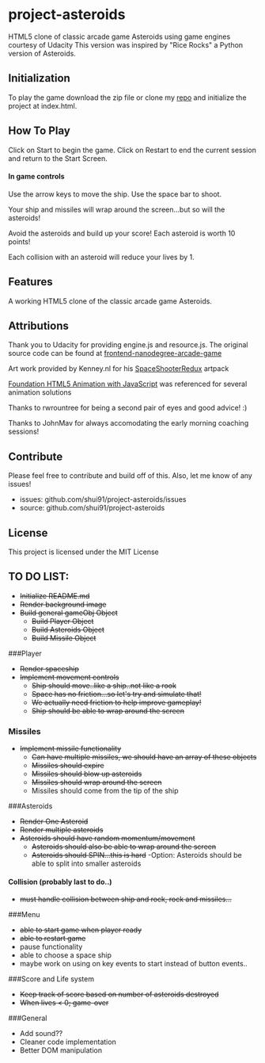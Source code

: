 # project-asteroids
HTML5 clone of classic arcade game Asteroids using game engines courtesy of Udacity
This version was inspired by "Rice Rocks" a Python version of Asteroids.

## Initialization

To play the game download the zip file or clone my [repo](github.com/shui91/project-asteroids) and initialize the project at index.html.

## How To Play
Click on Start to begin the game. 
Click on Restart to end the current session and return to the Start Screen.

#### In game controls 
Use the arrow keys to move the ship.
Use the space bar to shoot.

Your ship and missiles will wrap around the screen...but so will the asteroids!

Avoid the asteroids and build up your score! Each asteroid is worth 10 points!

Each collision with an asteroid will reduce your lives by 1.

## Features

A working HTML5 clone of the classic arcade game Asteroids. 

## Attributions

Thank you to Udacity for providing engine.js and resource.js.
The original source code can be found at [frontend-nanodegree-arcade-game](github.com/udacity/frontend-nanodegree-arcade-game)

Art work provided by Kenney.nl for his [SpaceShooterRedux](http://opengameart.org/content/space-shooter-redux) artpack

[Foundation HTML5 Animation with JavaScript](https://books.google.ca/books?id=RmphScK8u-gC&printsec=frontcover#v=onepage&q&f=false) was referenced for several animation solutions

Thanks to rwrountree for being a second pair of eyes and good advice! :)

Thanks to JohnMav for always accomodating the early morning coaching sessions! 

## Contribute
Please feel free to contribute and build off of this. Also, let me know of any issues!

- issues: github.com/shui91/project-asteroids/issues
- source: github.com/shui91/project-asteroids

## License

This project is licensed under the MIT License

## TO DO LIST:
 - ~~Initialize README.md~~
 - ~~Render background image~~
 - ~~Build general gameObj Object~~
	- ~~Build Player Object~~
	- ~~Build Asteroids Object~~
	- ~~Build Missile Object~~

###Player
- ~~Render spaceship~~
- ~~Implement movement controls~~
	- ~~Ship should move..like a ship..not like a rook~~
	- ~~Space has no friction...so let's try and simulate that!~~
	- ~~We actually need friction to help improve gameplay!~~ 
	- ~~Ship should be able to wrap around the screen~~

### Missiles
- ~~Implement missile functionality~~
	- ~~Can have multiple missiles, we should have an array of these objects~~
	- ~~Missiles should expire~~
	- ~~Missiles should blow up asteroids~~
	- ~~Missiles should wrap around the screen~~
	- Missiles should come from the tip of the ship

###Asteroids
 - ~~Render One Asteroid~~
 - ~~Render multiple asteroids~~
 - ~~Asteroids should have random momentum/movement~~
 	- ~~Asteroids should also be able to wrap around the screen~~
 	- ~~Asteroids should SPIN...this is hard~~
-Option: Asteroids should be able to split into smaller asteroids

#### Collision (probably last to do..)
- ~~must handle collision between ship and rock, rock and missiles...~~


###Menu
- ~~able to start game when player ready~~
- ~~able to restart game~~
- pause functionality
- able to choose a space ship
- maybe work on using on key events to start instead of button events..

###Score and Life system
- ~~Keep track of score based on number of asteroids destroyed~~
- ~~When lives < 0; game-over~~

###General
- Add sound??
- Cleaner code implementation
- Better DOM manipulation 


